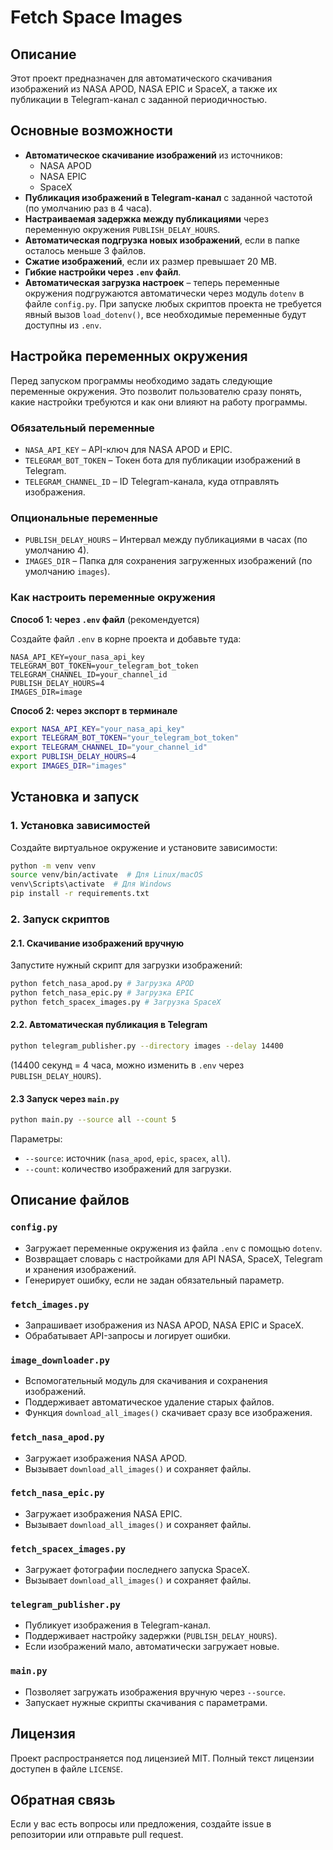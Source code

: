# Fetch Space Images

## Описание
Этот проект предназначен для автоматического скачивания изображений из NASA APOD, NASA EPIC и SpaceX, а также их публикации в Telegram-канал с заданной периодичностью.

## Основные возможности
- **Автоматическое скачивание изображений** из источников:
  - NASA APOD
  - NASA EPIC
  - SpaceX
- **Публикация изображений в Telegram-канал** с заданной частотой (по умолчанию раз в 4 часа).
- **Настраиваемая задержка между публикациями** через переменную окружения `PUBLISH_DELAY_HOURS`.
- **Автоматическая подгрузка новых изображений**, если в папке осталось меньше 3 файлов.
- **Сжатие изображений**, если их размер превышает 20 MB.
- **Гибкие настройки через `.env` файл**.
- **Автоматическая загрузка настроек** – теперь переменные окружения подгружаются автоматически через модуль `dotenv` в файле `config.py`. При запуске любых скриптов проекта не требуется явный вызов `load_dotenv()`, все необходимые переменные будут доступны из `.env`.

## Настройка переменных окружения

Перед запуском программы необходимо задать следующие переменные окружения. Это позволит пользователю сразу понять, какие настройки требуются и как они влияют на работу программы.

### **Обязательный переменные**
- `NASA_API_KEY` – API-ключ для NASA APOD и EPIC.
- `TELEGRAM_BOT_TOKEN` – Токен бота для публикации изображений в Telegram.
- `TELEGRAM_CHANNEL_ID` – ID Telegram-канала, куда отправлять изображения.

### **Опциональные переменные**
- `PUBLISH_DELAY_HOURS` – Интервал между публикациями в часах (по умолчанию 4).
- `IMAGES_DIR` – Папка для сохранения загруженных изображений (по умолчанию `images`).

### **Как настроить переменные окружения**

**Способ 1: через `.env` файл** (рекомендуется)

Создайте файл `.env` в корне проекта и добавьте туда:

```dotenv
NASA_API_KEY=your_nasa_api_key
TELEGRAM_BOT_TOKEN=your_telegram_bot_token
TELEGRAM_CHANNEL_ID=your_channel_id
PUBLISH_DELAY_HOURS=4
IMAGES_DIR=image
```

**Способ 2: через экспорт в терминале**

```sh
export NASA_API_KEY="your_nasa_api_key"
export TELEGRAM_BOT_TOKEN="your_telegram_bot_token"
export TELEGRAM_CHANNEL_ID="your_channel_id"
export PUBLISH_DELAY_HOURS=4
export IMAGES_DIR="images"
```

## Установка и запуск

### 1. Установка зависимостей
Создайте виртуальное окружение и установите зависимости:
```sh
python -m venv venv
source venv/bin/activate  # Для Linux/macOS
venv\Scripts\activate  # Для Windows
pip install -r requirements.txt
```

### 2. Запуск скриптов

#### 2.1. Скачивание изображений вручную
Запустите нужный скрипт для загрузки изображений:
```sh
python fetch_nasa_apod.py # Загрузка APOD
python fetch_nasa_epic.py # Загрузка EPIC
python fetch_spacex_images.py # Загрузка SpaceX
```

#### 2.2. Автоматическая публикация в Telegram
```sh
python telegram_publisher.py --directory images --delay 14400
```
(14400 секунд = 4 часа, можно изменить в `.env` через `PUBLISH_DELAY_HOURS`).

#### 2.3 Запуск через `main.py`
```sh
python main.py --source all --count 5
```
Параметры:
- `--source`: источник (`nasa_apod`, `epic`, `spacex`, `all`).
- `--count`: количество изображений для загрузки.

## Описание файлов

### `config.py`
- Загружает переменные окружения из файла `.env` с помощью `dotenv`.
- Возвращает словарь с настройками для API NASA, SpaceX, Telegram и хранения изображений.
- Генерирует ошибку, если не задан обязательный параметр.

### `fetch_images.py`
- Запрашивает изображения из NASA APOD, NASA EPIC и SpaceX.
- Обрабатывает API-запросы и логирует ошибки.

### `image_downloader.py`
- Вспомогательный модуль для скачивания и сохранения изображений.
- Поддерживает автоматическое удаление старых файлов.
- Функция `download_all_images()` скачивает сразу все изображения.

### `fetch_nasa_apod.py`
- Загружает изображения NASA APOD.
- Вызывает `download_all_images()` и сохраняет файлы.

### `fetch_nasa_epic.py`
- Загружает изображения NASA EPIC.
- Вызывает `download_all_images()` и сохраняет файлы.

### `fetch_spacex_images.py`
- Загружает фотографии последнего запуска SpaceX.
- Вызывает `download_all_images()` и сохраняет файлы.

### `telegram_publisher.py`
- Публикует изображения в Telegram-канал.
- Поддерживает настройку задержки (`PUBLISH_DELAY_HOURS`).
- Если изображений мало, автоматически загружает новые.

### `main.py`
- Позволяет загружать изображения вручную через `--source`.
- Запускает нужные скрипты скачивания с параметрами.

## Лицензия
Проект распространяется под лицензией MIT. Полный текст лицензии доступен в файле `LICENSE`.

## Обратная связь
Если у вас есть вопросы или предложения, создайте issue в репозитории или отправьте pull request.
